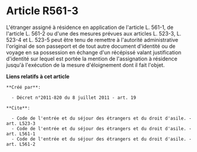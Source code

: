 # Article R561-3

L'étranger assigné à résidence en application de l'article L. 561-1, de l'article L. 561-2 ou d'une des mesures prévues aux
articles L. 523-3, L. 523-4 et L. 523-5 peut être tenu de remettre à l'autorité administrative l'original de son passeport et
de tout autre document d'identité ou de voyage en sa possession en échange d'un récépissé valant justification d'identité sur
lequel est portée la mention de l'assignation à résidence jusqu'à l'exécution de la mesure d'éloignement dont il fait
l'objet.

**Liens relatifs à cet article**

	**Créé par**:

	  - Décret n°2011-820 du 8 juillet 2011 - art. 19

	**Cite**:

	  - Code de l'entrée et du séjour des étrangers et du droit d'asile. - art. L523-3
	  - Code de l'entrée et du séjour des étrangers et du droit d'asile. - art. L561-1
	  - Code de l'entrée et du séjour des étrangers et du droit d'asile. - art. L561-2
